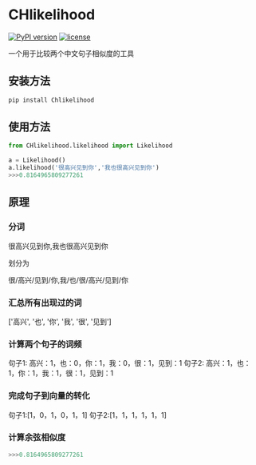 # CHlikelihood
[![PyPI version](https://badge.fury.io/py/Chlikelihood.svg)](https://badge.fury.io/py/Chlikelihood)
[![license](https://img.shields.io/github/license/mashape/apistatus.svg)](https://github.com/ZhanPwBibiBibi/CHlikelihood/blob/master/LICENSE.md)

一个用于比较两个中文句子相似度的工具

## 安装方法
```python
pip install Chlikelihood
```

## 使用方法

```python
from CHlikelihood.likelihood import Likelihood

a = Likelihood()
a.likelihood('很高兴见到你','我也很高兴见到你')
>>>0.8164965809277261
```

## 原理
### 分词

很高兴见到你,我也很高兴见到你

划分为

很/高兴/见到/你,我/也/很/高兴/见到/你

### 汇总所有出现过的词

['高兴', '也', '你', '我', '很', '见到']
### 计算两个句子的词频

句子1: 高兴：1，也：0，你：1，我：0，很：1，见到：1
句子2: 高兴：1，也：1，你：1，我：1，很：1，见到：1
### 完成句子到向量的转化

句子1:[1，0，1，0，1，1]
句子2:[1，1，1，1，1，1]
### 计算余弦相似度

```python
>>>0.8164965809277261
```








